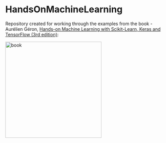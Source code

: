 # HandsOnMachineLearning
Repository created for working through the examples from the book - Aurélien Géron, 
[Hands-on Machine Learning with Scikit-Learn, Keras and TensorFlow (3rd edition)](https://homl.info/er3):

<a href="https://homl.info/er3"><img src="https://learning.oreilly.com/library/cover/9781098125967/300w/" title="book" width="300" border="0" /></a>
